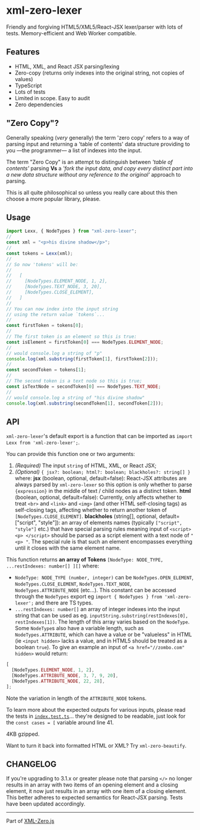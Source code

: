 # xml-zero-lexer

Friendly and forgiving HTML5/XML5/React-JSX lexer/parser with lots of tests. Memory-efficient and Web Worker compatible.

## Features

- HTML, XML, and React JSX parsing/lexing
- Zero-copy (returns only indexes into the original string, not copies of values)
- TypeScript
- Lots of tests
- Limited in scope. Easy to audit
- Zero dependencies

## "Zero Copy"?

Generally speaking (_very_ generally) the term 'zero copy' refers to a way of parsing input and returning a 'table of contents' data structure providing to you —the programmer— a list of indexes into the input.

The term "Zero Copy" is an attempt to distinguish between _'table of contents'_ parsing **Vs** a _'fork the input data, and copy every distinct part into a new data structure without any reference to the original'_ approach to parsing.

This is all quite philosophical so unless you really care about this then choose a more popular library, please.

## Usage

```typescript
import Lexx, { NodeTypes } from "xml-zero-lexer";
//
const xml = "<p>his divine shadow</p>";
//
const tokens = Lexx(xml);
//
// So now 'tokens' will be:
//
//   [
//     [NodeTypes.ELEMENT_NODE, 1, 2],
//     [NodeTypes.TEXT_NODE, 3, 20],
//     [NodeTypes.CLOSE_ELEMENT],
//   ]
//
// You can now index into the input string
// using the return value `tokens`...
//
const firstToken = tokens[0];
//
// The first token is an element so this is true:
const isElement = firstToken[0] === NodeTypes.ELEMENT_NODE;
//
// would console.log a string of "p"
console.log(xml.substring(firstToken[1], firstToken[2]));
//
const secondToken = tokens[1];
//
// The second token is a text node so this is true;
const isTextNode = secondToken[0] === NodeTypes.TEXT_NODE;
//
// would console.log a string of "his divine shadow"
console.log(xml.substring(secondToken[1], secondToken[2]));
```

## API

`xml-zero-lexer`'s default export is a function that can be imported as `import Lexx from 'xml-zero-lexer';`.

You can provide this function one or two arguments:

1. _(Required)_ The input `string` of HTML, XML, or React JSX;
2. _(Optional)_ `{ jsx?: boolean; html?: boolean; blackholes?: string[] }` where:
   **jsx** (boolean, optional, default=false): React-JSX attributes are always parsed by `xml-zero-lexer` so this option is only whether to parse `{expression}` in the middle of text / child nodes as a distinct token.
   **html** (boolean, optional, default=false): Currently, only affects whether to treat `<br>` and `<link>` and `<img>` (and other HTML self-closing tags) as self-closing tags, affecting whether to return another token of `[NodeTypes.CLOSE_ELEMENT]`.
   **blackholes** (string[], optional, default=["script", "style"]): an array of elements names (typically `["script", "style"]` etc.) that have special parsing rules meaning input of `<script> <p> </script>` should be parsed as a script element with a text node of `" <p> "`. The special rule is that such an element encompasses everything until it closes with the same element name.

This function returns **an array of Tokens** `[NodeType: NODE_TYPE, ...restIndexes: number[] ][]` where:

- `NodeType: NODE_TYPE (number, integer)` can be `NodeTypes.OPEN_ELEMENT`, `NodeTypes.CLOSE_ELEMENT`, `NodeTypes.TEXT_NODE`, `NodeTypes.ATTRIBUTE_NODE` (etc...). This constant can be accessed through the `NodeTypes` export eg `import { NodeTypes } from 'xml-zero-lexer';` and there are TS types.
- `...restIndexes: number[]` an array of integer indexes into the input string that can be used as eg. `inputString.substring(restIndexes[0], restIndexes[1])`. The length of this array varies based on the `NodeType`. Some `NodeType`s also have a variable length, such as `NodeTypes.ATTRIBUTE`, which can have a value or be "valueless" in HTML (ie `<input hidden>` lacks a value, and in HTML5 should be treated as a boolean `true`). To give an example an input of `<a href="//zombo.com" hidden>` would return:

```typescript
[
  [NodeTypes.ELEMENT_NODE, 1, 2],
  [NodeTypes.ATTRIBUTE_NODE, 3, 7, 9, 20],
  [NodeTypes.ATTRIBUTE_NODE, 22, 28],
];
```

Note the variation in length of the `ATTRIBUTE_NODE` tokens.

To learn more about the expected outputs for various inputs, please read the tests in [`index.test.ts`](https://github.com/holloway/xml-zero.js/blob/master/packages/xml-zero-lexer/src/index.test.ts#L41)... they're designed to be readable, just look for the `const cases = [` variable around line 41.

4KB gzipped.

Want to turn it back into formatted HTML or XML? Try `xml-zero-beautify`.

## CHANGELOG

If you're upgrading to 3.1.x or greater please note that parsing `</>` no longer results in an array with two items of an opening element and a closing element, it now just results in an array with one item of a closing element. This better adheres to expected semantics for React-JSX parsing. Tests have been updated accordingly.

---

Part of [XML-Zero.js](https://github.com/holloway/xml-zero.js)

```

```
